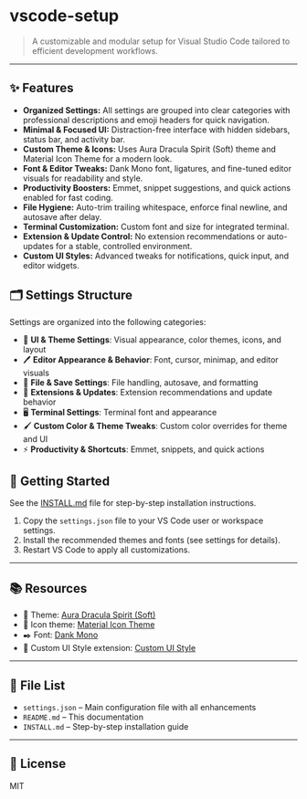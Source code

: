 # vscode-setup

>A customizable and modular setup for Visual Studio Code tailored to efficient development workflows.

---

## ✨ Features

- **Organized Settings:** All settings are grouped into clear categories with professional descriptions and emoji headers for quick navigation.
- **Minimal & Focused UI:** Distraction-free interface with hidden sidebars, status bar, and activity bar.
- **Custom Theme & Icons:** Uses Aura Dracula Spirit (Soft) theme and Material Icon Theme for a modern look.
- **Font & Editor Tweaks:** Dank Mono font, ligatures, and fine-tuned editor visuals for readability and style.
- **Productivity Boosters:** Emmet, snippet suggestions, and quick actions enabled for fast coding.
- **File Hygiene:** Auto-trim trailing whitespace, enforce final newline, and autosave after delay.
- **Terminal Customization:** Custom font and size for integrated terminal.
- **Extension & Update Control:** No extension recommendations or auto-updates for a stable, controlled environment.
- **Custom UI Styles:** Advanced tweaks for notifications, quick input, and editor widgets.

## 🗂️ Settings Structure

Settings are organized into the following categories:

- 🎨 **UI & Theme Settings**: Visual appearance, color themes, icons, and layout
- 🖊️ **Editor Appearance & Behavior**: Font, cursor, minimap, and editor visuals
- 💾 **File & Save Settings**: File handling, autosave, and formatting
- 🧩 **Extensions & Updates**: Extension recommendations and update behavior
- 🖥️ **Terminal Settings**: Terminal font and appearance
- 🖌️ **Custom Color & Theme Tweaks**: Custom color overrides for theme and UI
- ⚡ **Productivity & Shortcuts**: Emmet, snippets, and quick actions

## 🚀 Getting Started

See the [INSTALL.md](./INSTALL.md) file for step-by-step installation instructions.

1. Copy the `settings.json` file to your VS Code user or workspace settings.
2. Install the recommended themes and fonts (see settings for details).
3. Restart VS Code to apply all customizations.

---

## 📚 Resources

- 🎨 Theme: [Aura Dracula Spirit (Soft)](https://marketplace.visualstudio.com/items?itemName=JoseMurilloc.aura-spirit-dracula)
- 🎨 Icon theme: [Material Icon Theme](https://marketplace.visualstudio.com/items?itemName=PKief.material-icon-theme)
- ✒️ Font: [Dank Mono](https://philpl.gumroad.com/l/dank-mono)
- 🧩 Custom UI Style extension: [Custom UI Style](https://marketplace.visualstudio.com/items?itemName=subframe7536.custom-ui-style)

---

## 📁 File List
- `settings.json` – Main configuration file with all enhancements
- `README.md` – This documentation
- `INSTALL.md` – Step-by-step installation guide

---

## 📝 License
MIT
